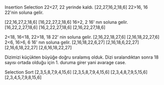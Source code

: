 Insertion Selection
22<27, 22 yerinde kaldı.
[22,27,16,2,18,6]
22>16, 16 22'nin soluna gelir.

[22,16,27,2,18,6]
[16,22,27,2,18,6]
16>2, 2 16' nın soluna gelir.
[16,22,2,27,18,6]
[16,2,22,27,18,6]
[2,16,22,27,18,6]

2<18, 16<18, 22>18, 18 22' nin soluna gelir.
[2,16,22,18,27,6]
[2,16,18,22,27,6]
2<6, 16>6, 6 16' nın soluna gelir.
[2,16,18,22,6,27]
[2,16,18,6,22,27]
[2,16,6,18,22,27]
[2,6,16,18,22,27]

Dizimizi küçükten büyüğe doğru sıralamış olduk.
Dizi sıralandıktan sonra 18 sayısı ortada olduğu için 1. duruma girer yani avarage case.

Selection Sort
[2,3,5,8,7,9,4,15,6]
[2,3,5,8,7,9,4,15,6]
[2,3,4,8,7,9,5,15,6]
[2,3,4,5,7,9,8,15,6]
